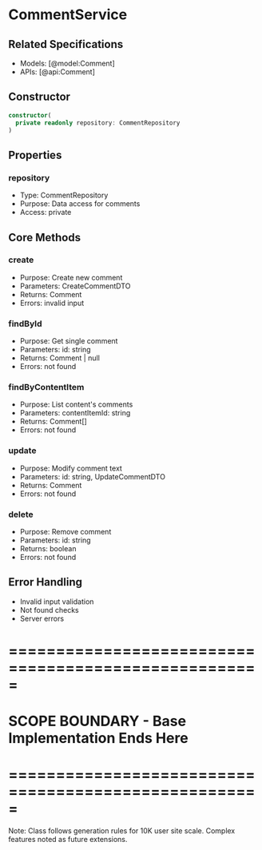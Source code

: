 # CommentService

## Related Specifications
- Models: [@model:Comment]
- APIs: [@api:Comment]

## Constructor
```typescript
constructor(
  private readonly repository: CommentRepository
)
```

## Properties

### repository
- Type: CommentRepository
- Purpose: Data access for comments
- Access: private

## Core Methods

### create
- Purpose: Create new comment
- Parameters: CreateCommentDTO
- Returns: Comment
- Errors: invalid input

### findById
- Purpose: Get single comment
- Parameters: id: string
- Returns: Comment | null
- Errors: not found

### findByContentItem
- Purpose: List content's comments
- Parameters: contentItemId: string
- Returns: Comment[]
- Errors: not found

### update
- Purpose: Modify comment text
- Parameters: id: string, UpdateCommentDTO
- Returns: Comment
- Errors: not found

### delete
- Purpose: Remove comment
- Parameters: id: string
- Returns: boolean
- Errors: not found

## Error Handling
- Invalid input validation
- Not found checks
- Server errors

# =====================================================
# SCOPE BOUNDARY - Base Implementation Ends Here
# =====================================================

Note: Class follows generation rules for 10K user site scale.
Complex features noted as future extensions.
